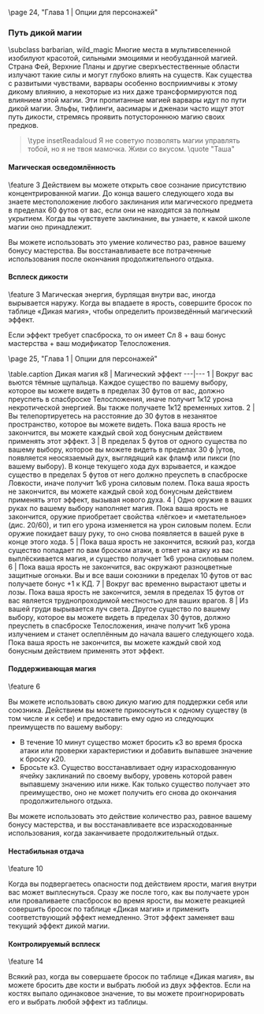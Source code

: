 \page 24, "Глава 1 | Опции для персонажей"
### Путь дикой магии
\subclass barbarian, wild_magic
Многие места в мультивселенной изобилуют красотой, сильными эмоциями и необузданной магией.
Страна Фей, Верхние Планы и другие сверхъестественные области излучают такие силы и могут глубоко влиять на существ. Как существа с развитыми чувствами, варвары особенно восприимчивы к этому дикому влиянию, а некоторые из них даже трансформируются под влиянием этой магии. Эти пропитанные магией варвары идут по пути дикой магии. Эльфы, тифлинги, аасимары и дженази часто ищут этот путь дикости, стремясь проявить потустороннюю магию своих предков.

> \type insetReadaloud
> Я не советую позволять магии управлять тобой, но я не твоя мамочка. Живи со вкусом.
> \quote "Таша"

#### Магическая осведомлённость
\feature 3
Действием вы можете открыть свое сознание присутствию концентрированной магии. До конца вашего следующего хода вы знаете местоположение любого заклинания или магического предмета в пределах 60 футов от вас, если они не находятся за полным укрытием. Когда вы чувствуете заклинание, вы узнаете, к какой школе магии оно принадлежит.

Вы можете использовать это умение количество раз, равное вашему бонусу мастерства. Вы восстанавливаете все потраченные использования после окончания продолжительного отдыха.

#### Всплеск дикости
\feature 3
Магическая энергия, бурлящая внутри вас, иногда вырывается наружу. Когда вы впадаете в ярость, совершите бросок по таблице «Дикая магия», чтобы определить произведённый магический эффект.

Если эффект требует спасброска, то он имеет Сл 8 + ваш бонус мастерства + ваш модификатор Телосложения.

\page 25, "Глава 1 | Опции для персонажей"

\table.caption Дикая магия
к8 | Магический эффект
---|---
1 | Вокруг вас вьются тёмные щупальца. Каждое существо по вашему выбору, которое вы можете видеть в пределах 30 футов от вас, должно преуспеть в спасброске Телосложения, иначе получит 1к12 урона некротической энергией. Вы также получаете 1к12 временных хитов.
2 | Вы телепортируетесь на расстояние до 30 футов в незанятое пространство, которое вы можете видеть. Пока ваша ярость не закончится, вы можете каждый свой ход бонусным действием применять этот эффект.
3 | В пределах 5 футов от одного существа по вашему выбору, которое вы можете видеть в пределах 30
ф |утов, появляется неосязаемый дух, выглядящий как фламф или пикси (по вашему выбору). В конце текущего хода дух взрывается, и каждое существо в пределах 5 футов от него должно преуспеть в спасброске Ловкости, иначе получит 1к6 урона силовым полем. Пока ваша ярость не закончится, вы можете каждый свой ход бонусным действием применять этот эффект, вызывая нового духа.
4 | Одно оружие в ваших руках по вашему выбору наполняет магия. Пока ваша ярость не закончится, оружие приобретает свойства «лёгкое» и «метательное» (дис. 20/60), и тип его урона изменяется на урон силовым полем. Если оружие покидает вашу руку, то оно снова появляется в вашей руке в конце этого хода.
5 | Пока ваша ярость не закончится, всякий раз, когда существо попадает по вам броском атаки, в ответ на атаку из вас выплёскивается магия, и существо получает 1к6 урона силовым полем.
6 | Пока ваша ярость не закончится, вас окружают разноцветные защитные огоньки. Вы и все ваши союзники в пределах 10 футов от вас получаете бонус +1 к КД.
7 | Вокруг вас временно вырастают цветы и лозы. Пока ваша ярость не закончится, земля в пределах 15 футов от вас является труднопроходимой местностью для ваших врагов.
8 | Из вашей груди вырывается луч света. Другое существо по вашему выбору, которое вы можете видеть в пределах 30 футов, должно преуспеть в спасброске Телосложения, иначе получит 1к6 урона излучением и станет ослеплённым до начала вашего следующего хода. Пока ваша ярость не закончится, вы можете каждый свой ход бонусным действием применять этот эффект.

#### Поддерживающая магия
\feature 6

Вы можете использовать свою дикую магию для поддержки себя или союзника. Действием вы можете прикоснуться к одному существу (в том числе и к себе) и предоставить ему одно из следующих преимуществ по вашему выбору:
- В течение 10 минут существо может бросить к3 во время броска атаки или проверки характеристики и добавить выпавшее значение к броску к20.
- Бросьте к3. Существо восстанавливает одну израсходованную ячейку заклинаний по своему выбору, уровень которой равен выпавшему значению или ниже. Как только существо получает это преимущество, оно не может получить его снова до окончания продолжительного отдыха.

Вы можете использовать это действие количество раз, равное вашему бонусу мастерства, и вы восстанавливаете все израсходованные использования, когда заканчиваете продолжительный отдых.
#### Нестабильная отдача
\feature 10

Когда вы подвергаетесь опасности под действием ярости, магия внутри вас может выплеснуться.
Сразу же после того, как вы получаете урон или проваливаете спасбросок во время ярости, вы можете реакцией совершить бросок по таблице «Дикая магия» и применить соответствующий эффект немедленно. Этот эффект заменяет ваш текущий эффект дикой магии.
#### Контролируемый всплеск
\feature 14

Всякий раз, когда вы совершаете бросок по таблице «Дикая магия», вы можете бросить две кости и выбрать любой из двух эффектов. Если на костях выпало одинаковое значение, то вы можете проигнорировать его и выбрать любой эффект из таблицы.
